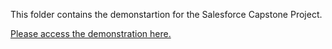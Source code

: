 This folder contains the demonstartion for the Salesforce Capstone Project.

[Please access the demonstration here.](https://youtu.be/xgs1LsADWFg)
